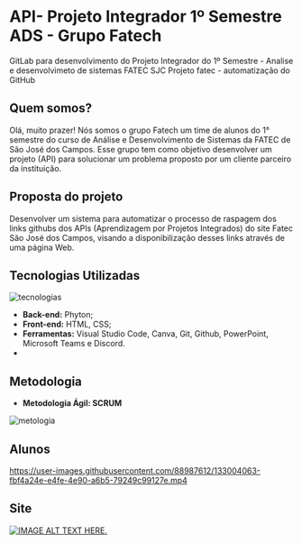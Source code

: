 # API- Projeto Integrador 1º Semestre ADS - Grupo Fatech 
GitLab para desenvolvimento do Projeto Integrador do 1º Semestre - Analise e desenvolvimeto de sistemas FATEC SJC
Projeto fatec - automatização do GitHub
## Quem somos?
Olá, muito prazer! Nós somos o grupo Fatech um time de alunos do 1° semestre do curso de Análise e Desenvolvimento de Sistemas da FATEC de São José dos Campos. Esse grupo tem como objetivo desenvolver um projeto (API) para solucionar um problema proposto por um cliente parceiro da instituição.
## Proposta do projeto
Desenvolver um sistema para automatizar o processo de raspagem dos links githubs dos APIs (Aprendizagem por Projetos Integrados) do site Fatec São José dos Campos, visando a 
disponibilização desses links através de uma página Web.
## Tecnologias Utilizadas
![tecnologias](https://user-images.githubusercontent.com/89141910/133864608-e49ee177-edb7-4986-bee2-7162a4383233.png)
- **Back-end:** Phyton;
- **Front-end:** HTML, CSS;
- **Ferramentas:** Visual Studio Code, Canva, Git, Github, PowerPoint, Microsoft Teams e Discord.
- 
## Metodologia
<ul> <li> <strong>Metodologia Ágil: SCRUM </strong> </li> </ul>

![metologia](https://user-images.githubusercontent.com/67170978/133004767-aeb05f5d-60ed-49c3-b245-b28ea33755fa.png)

## Alunos
https://user-images.githubusercontent.com/88987612/133004063-fbf4a24e-e4fe-4e90-a6b5-79249c99127e.mp4
## Site
[![IMAGE ALT TEXT HERE](http://img.youtube.com/vi/Za4CrqMQb38/0.jpg).](http://www.youtube.com/watch?v=Za4CrqMQb38)

